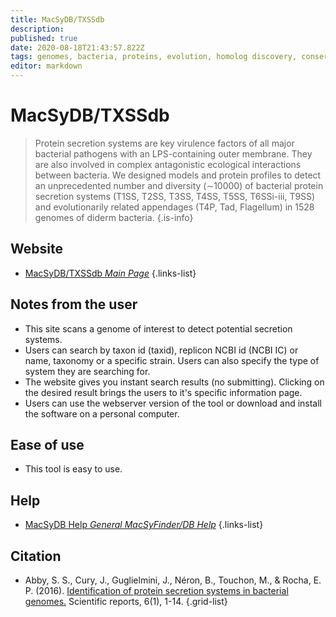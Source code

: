 ```yaml
---
title: MacSyDB/TXSSdb
description: 
published: true
date: 2020-08-18T21:43:57.822Z
tags: genomes, bacteria, proteins, evolution, homolog discovery, conservation
editor: markdown
---
```


# MacSyDB/TXSSdb

> Protein secretion systems are key virulence factors of all major bacterial pathogens with an LPS-containing outer membrane. They are also involved in complex antagonistic ecological interactions between bacteria. We designed models and protein profiles to detect an unprecedented number and diversity (∼10000) of bacterial protein secretion systems (T1SS, T2SS, T3SS, T4SS, T5SS, T6SSi-iii, T9SS) and evolutionarily related appendages (T4P, Tad, Flagellum) in 1528 genomes of diderm bacteria.
{.is-info}

 

## Website 

- [MacSyDB/TXSSdb *Main Page*](http://macsydb.web.pasteur.fr/txssdb/_design/txssdb/index.html)
 {.links-list}


## Notes from the user
 
- This site scans a genome of interest to detect potential secretion systems.
- Users can search by taxon id (taxid), replicon NCBI id (NCBI IC) or name, taxonomy or a specific strain. Users can also specify the type of system they are searching for. 
- The website gives you instant search results (no submitting). Clicking on the desired result brings the users to it's specific information page. 
- Users can use the webserver version of the tool or download and install the software on a personal computer. 
 
## Ease of use

- This tool is easy to use. 

## Help

- [MacSyDB Help *General MacSyFinder/DB Help*](https://macsyfinder.readthedocs.io/en/latest/)
{.links-list}
## Citation 

- Abby, S. S., Cury, J., Guglielmini, J., Néron, B., Touchon, M., & Rocha, E. P. (2016). [Identification of protein secretion systems in bacterial genomes.](https://www.nature.com/articles/srep23080) Scientific reports, 6(1), 1-14.
{.grid-list}
